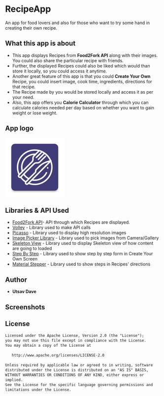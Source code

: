 # RecipeApp
An app for food lovers and also for those who want to try some hand in creating their own recipe.

## What this app is about
* This app displays Recipes from **Food2Fork API** along with their images. You could also share the particular recipe with friends.
* Further, the displayed Recipes could also be liked which would than store it locally, so you could access it anytime.
* Another great feature of this app is that you could **Create Your Own** Recipe, you could insert image, cook time, ingredients, directions for that recipe.
* The Recipe made by you would be stored locally and access it as per your need.
* Also, this app offers you **Calorie Calculator** through which you can calculate calories needed per day based on whether you want to gain weight or lose weight. 

## App logo
![Logo](https://github.com/utsavDave97/RecipeApp/blob/master/app/src/main/res/mipmap-xxxhdpi/ic_launcher.png)

## Libraries & API Used
* [Food2Fork API](https://www.food2fork.com/)- API through which Recipes are displayed.
* [Volley](https://developer.android.com/training/volley) - Library used to make API calls
* [Picasso](https://square.github.io/picasso/) - Library used to display high resolution images
* [Image Picker Library](https://github.com/IhorKlimov/SmartImagePicker) - Library used to pick images from Camera/Gallery
* [Skeleton View](https://github.com/ethanhua/Skeleton) - Library used to display Skeleton view of how content are going to loaded
* [Step By Step](https://github.com/stepstone-tech/android-material-stepper) - Library used to show step by step form in Create Your Own Screen
* [Material Stepper](https://github.com/fython/MaterialStepperView) - Library used to show steps in Recipes' directions

## Author
* **Utsav Dave**

## Screenshots

## License
```
Licensed under the Apache License, Version 2.0 (the "License");
you may not use this file except in compliance with the License.
You may obtain a copy of the License at

   http://www.apache.org/licenses/LICENSE-2.0

Unless required by applicable law or agreed to in writing, software
distributed under the License is distributed on an "AS IS" BASIS,
WITHOUT WARRANTIES OR CONDITIONS OF ANY KIND, either express or implied.
See the License for the specific language governing permissions and
limitations under the License.
```
